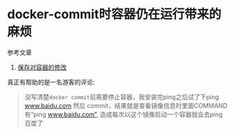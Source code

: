 # docker-commit时容器仍在运行带来的麻烦

参考文章

1. [保存对容器的修改](http://www.docker.org.cn/book/docker/docer-save-changes-10.html)

真正有帮助的是一名游客的评论:

> 没写清楚`docker commit`前需要停止容器，我安装完ping之后试了下ping www.baidu.com 然后 commit，结果就是查看镜像信息时里面COMMAND有“ping www.baidu.com”, 造成每次以这个镜像启动一个容器就会去ping百度了